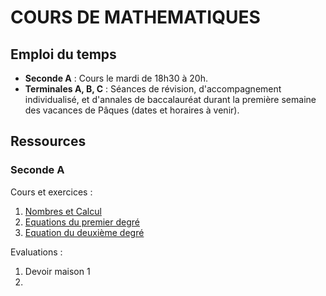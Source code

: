 # COURS DE MATHEMATIQUES

## Emploi du temps

- **Seconde A** : Cours le mardi de 18h30 à 20h. 
- **Terminales A, B, C** : Séances de révision, d'accompagnement individualisé, et d'annales de baccalauréat durant la première semaine des vacances de Pâques (dates et horaires à venir). 

## Ressources

### Seconde A

Cours et exercices : 

  1) [Nombres et Calcul](/math/2A/ch1)
  2) [Equations du premier degré](/math/2A/ch2)
  3) [Equation du deuxième degré](/math/2A/ch3)

Evaluations : 

  1) Devoir maison 1
  2) 
